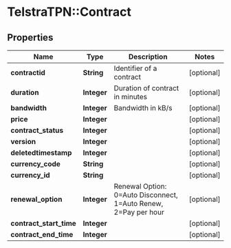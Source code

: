 # TelstraTPN::Contract

## Properties
Name | Type | Description | Notes
------------ | ------------- | ------------- | -------------
**contractid** | **String** | Identifier of a contract | [optional] 
**duration** | **Integer** | Duration of contract in minutes | [optional] 
**bandwidth** | **Integer** | Bandwidth in kB/s | [optional] 
**price** | **Integer** |  | [optional] 
**contract_status** | **Integer** |  | [optional] 
**version** | **Integer** |  | [optional] 
**deletedtimestamp** | **Integer** |  | [optional] 
**currency_code** | **String** |  | [optional] 
**currency_id** | **String** |  | [optional] 
**renewal_option** | **Integer** | Renewal Option: 0&#x3D;Auto Disconnect, 1&#x3D;Auto Renew, 2&#x3D;Pay per hour | [optional] 
**contract_start_time** | **Integer** |  | [optional] 
**contract_end_time** | **Integer** |  | [optional] 


